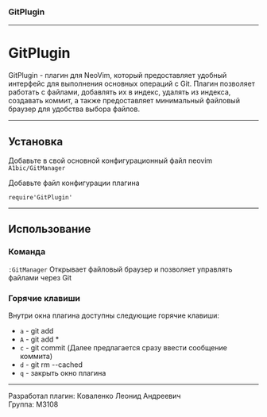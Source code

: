 ### GitPlugin

---
# GitPlugin
GitPlugin - плагин для NeoVim, который предоставляет удобный интерфейс для выполнения основных операций с Git. Плагин позволяет работать с файлами, добавлять их в индекс, удалять из индекса, создавать коммит, а также предоставляет минимальный файловый браузер для удобства выбора файлов.  

---

## Установка  

Добавьте в свой основной конфигурационный файл neovim `A1bic/GitManager`  

Добавьте файл конфигурации плагина  
```
require'GitPlugin'  
```

---

## Использование

### Команда

`:GitManager` Открывает файловый браузер и позволяет управлять файлами через Git

### Горячие клавиши
Внутри окна плагина доступны следующие горячие клавиши:  
- `a` - git add  
- `A` - git add *  
- `c` - git commit (Далее предлагается сразу ввести сообщение коммита)  
- `d` - git rm --cached
- `q` - закрыть окно плагина  

---

Разработал плагин: Коваленко Леонид Андреевич  
Группа: M3108
